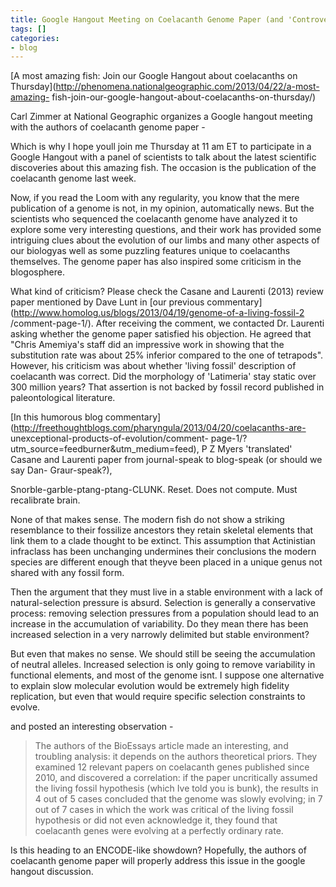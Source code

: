 ```yaml
---
title: Google Hangout Meeting on Coelacanth Genome Paper (and 'Controversy')
tags: []
categories:
- blog
---
```

[A most amazing fish: Join our Google Hangout about coelacanths on
Thursday](http://phenomena.nationalgeographic.com/2013/04/22/a-most-amazing-
fish-join-our-google-hangout-about-coelacanths-on-thursday/)
<!--more-->

Carl Zimmer at National Geographic organizes a Google hangout meeting with the
authors of coelacanth genome paper -

>

Which is why I hope youll join me Thursday at 11 am ET to participate in a
Google Hangout with a panel of scientists to talk about the latest scientific
discoveries about this amazing fish. The occasion is the publication of the
coelacanth genome last week.

Now, if you read the Loom with any regularity, you know that the mere
publication of a genome is not, in my opinion, automatically news. But the
scientists who sequenced the coelacanth genome have analyzed it to explore
some very interesting questions, and their work has provided some intriguing
clues about the evolution of our limbs and many other aspects of our biologyas
well as some puzzling features unique to coelacanths themselves. The genome
paper has also inspired some criticism in the blogosphere.

What kind of criticism? Please check the Casane and Laurenti (2013) review
paper mentioned by Dave Lunt in [our previous
commentary](http://www.homolog.us/blogs/2013/04/19/genome-of-a-living-fossil-2
/comment-page-1/). After receiving the comment, we contacted Dr. Laurenti
asking whether the genome paper satisfied his objection. He agreed that "Chris
Amemiya's staff did an impressive work in showing that the substitution rate
was about 25% inferior compared to the one of tetrapods". However, his
criticism was about whether 'living fossil' description of coelacanth was
correct. Did the morphology of 'Latimeria' stay static over 300 million years?
That assertion is not backed by fossil record published in paleontological
literature.

[In this humorous blog
commentary](http://freethoughtblogs.com/pharyngula/2013/04/20/coelacanths-are-
unexceptional-products-of-evolution/comment-
page-1/?utm_source=feedburner&utm_medium=feed), P Z Myers 'translated' Casane
and Laurenti paper from journal-speak to blog-speak (or should we say Dan-
Graur-speak?),

>

Snorble-garble-ptang-ptang-CLUNK. Reset. Does not compute. Must recalibrate
brain.

None of that makes sense. The modern fish do not show a striking resemblance
to their fossilize ancestors they retain skeletal elements that link them to a
clade thought to be extinct. This assumption that Actinistian infraclass has
been unchanging undermines their conclusions the modern species are different
enough that theyve been placed in a unique genus not shared with any fossil
form.

Then the argument that they must live in a stable environment with a lack of
natural-selection pressure is absurd. Selection is generally a conservative
process: removing selection pressures from a population should lead to an
increase in the accumulation of variability. Do they mean there has been
increased selection in a very narrowly delimited but stable environment?

But even that makes no sense. We should still be seeing the accumulation of
neutral alleles. Increased selection is only going to remove variability in
functional elements, and most of the genome isnt. I suppose one alternative to
explain slow molecular evolution would be extremely high fidelity replication,
but even that would require specific selection constraints to evolve.

and posted an interesting observation -

> The authors of the BioEssays article made an interesting, and troubling
analysis: it depends on the authors theoretical priors. They examined 12
relevant papers on coelacanth genes published since 2010, and discovered a
correlation: if the paper uncritically assumed the living fossil hypothesis
(which Ive told you is bunk), the results in 4 out of 5 cases concluded that
the genome was slowly evolving; in 7 out of 7 cases in which the work was
critical of the living fossil hypothesis or did not even acknowledge it, they
found that coelacanth genes were evolving at a perfectly ordinary rate.

Is this heading to an ENCODE-like showdown? Hopefully, the authors of
coelacanth genome paper will properly address this issue in the google hangout
discussion.

